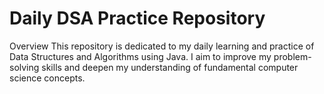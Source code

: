 # Daily DSA Practice Repository
Overview
This repository is dedicated to my daily learning and practice of Data Structures and Algorithms using Java. I aim to improve my problem-solving skills and deepen my understanding of fundamental computer science concepts.
